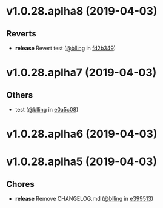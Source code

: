
v1.0.28.aplha8 (2019-04-03)
===========================


## Reverts
* **release** Revert test ([@blling](https://github.com/blling) in [fd2b349](https://github.com/dxee/git-release/commit/fd2b349))

v1.0.28.aplha7 (2019-04-03)
===========================


## Others
* test ([@blling](https://github.com/blling) in [e0a5c08](https://github.com/dxee/git-release/commit/e0a5c08))

v1.0.28.aplha6 (2019-04-03)
===========================



v1.0.28.aplha5 (2019-04-03)
===========================


## Chores
* **release** Remove CHANGELOG.md ([@blling](https://github.com/blling) in [e399513](https://github.com/dxee/git-release/commit/e399513))
